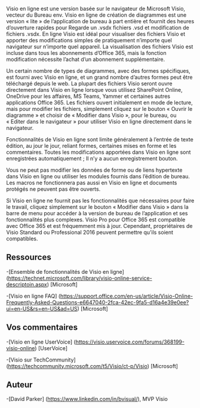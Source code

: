 

Visio en ligne est une version basée sur le navigateur de Microsoft Visio, vecteur du Bureau env. Visio en ligne de création de diagrammes est une version « lite » de l’application de bureau à part entière et fournit des heures d’ouverture rapides pour Regarde un .vsdx fichiers .vsd et modification de fichiers .vsdx. En ligne Visio est idéal pour visualiser des fichiers Visio et apporter des modifications simples de pratiquement n’importe quel navigateur sur n’importe quel appareil. La visualisation des fichiers Visio est incluse dans tous les abonnements d’Office 365, mais la fonction modification nécessite l’achat d’un abonnement supplémentaire.

Un certain nombre de types de diagrammes, avec des formes spécifiques, est fourni avec Visio en ligne, et un grand nombre d’autres formes peut être téléchargé depuis le web. La plupart des fichiers Visio seront ouvre directement dans Visio en ligne lorsque vous utilisez SharePoint Online, OneDrive pour les affaires, MS Teams, Yammer et certaines autres applications Office 365. Les fichiers ouvert initialement en mode de lecture, mais pour modifier les fichiers, simplement cliquez sur le bouton « Ouvrir le diagramme » et choisir de « Modifier dans Visio », pour le bureau, ou « Editer dans le navigateur » pour utiliser Visio en ligne directement dans le navigateur.

Fonctionnalités de Visio en ligne sont limite généralement à l’entrée de texte édition, au jour le jour, reliant formes, certaines mises en forme et les commentaires. Toutes les modifications apportées dans Visio en ligne sont enregistrées automatiquement ; Il n’y a aucun enregistrement bouton.

Vous ne peut pas modifier les données de forme ou de liens hypertexte dans Visio en ligne ou utiliser les modules fournis dans l’édition de bureau. Les macros ne fonctionnera pas aussi en Visio en ligne et documents protégés ne peuvent pas être ouverts.

Si Visio en ligne ne fournit pas les fonctionnalités que nécessaires pour faire le travail, cliquez simplement sur le bouton « Modifier dans Visio » dans la barre de menu pour accéder à la version de bureau de l’application et ses fonctionnalités plus complexes. Visio Pro pour Office 365 est compatible avec Office 365 et est fréquemment mis à jour. Cependant, propriétaires de Visio Standard ou Professional 2016 peuvent permettre qu’ils soient compatibles.

Ressources
---------

-[Ensemble de fonctionnalités de Visio en ligne] (https://technet.microsoft.com/library/visio-online-service-descriptoin.aspx)
    \[Microsoft\]

-[Visio en ligne FAQ] (https://support.office.com/en-us/article/Visio-Online-Frequently-Asked-Questions-e6647040-2fca-42ec-9fa5-d16a4e39e0ee?ui=en-US&rs=en-US&ad=US)
    \[Microsoft\]

Vos commentaires
---------

-[Visio en ligne UserVoice] (https://visio.uservoice.com/forums/368199-visio-online)
    \[UserVoice\]

-[Visio sur TechCommunity] (https://techcommunity.microsoft.com/t5/Visio/ct-p/Visio)
    \[Microsoft\]

Auteur
---------

-[David Parker] (https://www.linkedin.com/in/bvisual/), MVP Visio

